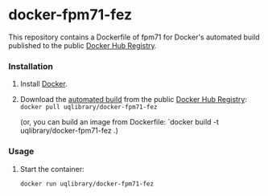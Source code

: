 docker-fpm71-fez
================

This repository contains a Dockerfile of fpm71 for Docker's automated build published to the public [Docker Hub Registry](https://registry.hub.docker.com/).

### Installation

1. Install [Docker](https://www.docker.com/).

2. Download the [automated build](https://registry.hub.docker.com/u/uqlibrary/docker-fpm71-fez/) from the public [Docker Hub Registry](https://registry.hub.docker.com/): `docker pull uqlibrary/docker-fpm71-fez`

   (or, you can build an image from Dockerfile: `docker build -t uqlibrary/docker-fpm71-fez .)

### Usage

1. Start the container:

    ```sh
    docker run uqlibrary/docker-fpm71-fez
    ```
